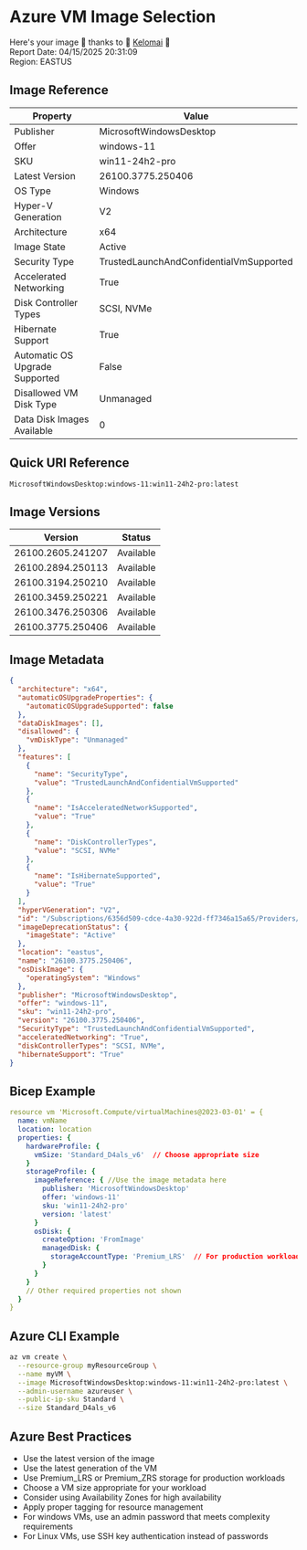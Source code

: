 # Azure VM Image Selection
Here's your image 📀 thanks to 🧙 [Kelomai](https://kelomai.io) 🚀
<br>
Report Date: 04/15/2025 20:31:09
<br>
Region: EASTUS

## Image Reference
| Property | Value |
|----------|-------|
| Publisher | MicrosoftWindowsDesktop |
| Offer | windows-11 |
| SKU | win11-24h2-pro |
| Latest Version | 26100.3775.250406 |
| OS Type | Windows |
| Hyper-V Generation | V2 |
| Architecture | x64 |
| Image State | Active |
| Security Type | TrustedLaunchAndConfidentialVmSupported |
| Accelerated Networking | True |
| Disk Controller Types | SCSI, NVMe |
| Hibernate Support | True |
| Automatic OS Upgrade Supported | False |
| Disallowed VM Disk Type | Unmanaged |
| Data Disk Images Available | 0 |

## Quick URI Reference
```
MicrosoftWindowsDesktop:windows-11:win11-24h2-pro:latest
```

## Image Versions
| Version | Status |
|---------|--------|
| 26100.2605.241207 | Available |
 | 26100.2894.250113 | Available |
 | 26100.3194.250210 | Available |
 | 26100.3459.250221 | Available |
 | 26100.3476.250306 | Available |
 | 26100.3775.250406 | Available |


## Image Metadata

``` json
{
  "architecture": "x64",
  "automaticOSUpgradeProperties": {
    "automaticOSUpgradeSupported": false
  },
  "dataDiskImages": [],
  "disallowed": {
    "vmDiskType": "Unmanaged"
  },
  "features": [
    {
      "name": "SecurityType",
      "value": "TrustedLaunchAndConfidentialVmSupported"
    },
    {
      "name": "IsAcceleratedNetworkSupported",
      "value": "True"
    },
    {
      "name": "DiskControllerTypes",
      "value": "SCSI, NVMe"
    },
    {
      "name": "IsHibernateSupported",
      "value": "True"
    }
  ],
  "hyperVGeneration": "V2",
  "id": "/Subscriptions/6356d509-cdce-4a30-922d-ff7346a15a65/Providers/Microsoft.Compute/Locations/eastus/Publishers/MicrosoftWindowsDesktop/ArtifactTypes/VMImage/Offers/windows-11/Skus/win11-24h2-pro/Versions/26100.3775.250406",
  "imageDeprecationStatus": {
    "imageState": "Active"
  },
  "location": "eastus",
  "name": "26100.3775.250406",
  "osDiskImage": {
    "operatingSystem": "Windows"
  },
  "publisher": "MicrosoftWindowsDesktop",
  "offer": "windows-11",
  "sku": "win11-24h2-pro",
  "version": "26100.3775.250406",
  "SecurityType": "TrustedLaunchAndConfidentialVmSupported",
  "acceleratedNetworking": "True",
  "diskControllerTypes": "SCSI, NVMe",
  "hibernateSupport": "True"
}
```
## Bicep Example

``` yaml
resource vm 'Microsoft.Compute/virtualMachines@2023-03-01' = {
  name: vmName
  location: location
  properties: {
    hardwareProfile: {
      vmSize: 'Standard_D4als_v6'  // Choose appropriate size
    }
    storageProfile: {
      imageReference: { //Use the image metadata here
        publisher: 'MicrosoftWindowsDesktop'
        offer: 'windows-11'
        sku: 'win11-24h2-pro'
        version: 'latest'
      }
      osDisk: {
        createOption: 'FromImage'
        managedDisk: {
          storageAccountType: 'Premium_LRS'  // For production workloads
        }
      }
    }
    // Other required properties not shown
  }
}
```

## Azure CLI Example

``` bash
az vm create \
  --resource-group myResourceGroup \
  --name myVM \
  --image MicrosoftWindowsDesktop:windows-11:win11-24h2-pro:latest \
  --admin-username azureuser \
  --public-ip-sku Standard \
  --size Standard_D4als_v6
```

## Azure Best Practices
- Use the latest version of the image
- Use the latest generation of the VM
- Use Premium_LRS or Premium_ZRS storage for production workloads
- Choose a VM size appropriate for your workload
- Consider using Availability Zones for high availability
- Apply proper tagging for resource management
- For windows VMs, use an admin password that meets complexity requirements
- For Linux VMs, use SSH key authentication instead of passwords
